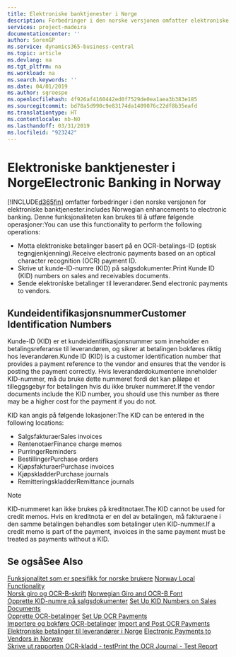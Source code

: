 ```yaml
---
title: Elektroniske banktjenester i Norge
description: Forbedringer i den norske versjonen omfatter elektroniske banktjenester.
services: project-madeira
documentationcenter: ''
author: SorenGP
ms.service: dynamics365-business-central
ms.topic: article
ms.devlang: na
ms.tgt_pltfrm: na
ms.workload: na
ms.search.keywords: ''
ms.date: 04/01/2019
ms.author: sgroespe
ms.openlocfilehash: 4f926af4160442ed0f7529de0ea1aea3b383e185
ms.sourcegitcommit: bd78a5d990c9e83174da1409076c22df8b35eafd
ms.translationtype: HT
ms.contentlocale: nb-NO
ms.lasthandoff: 03/31/2019
ms.locfileid: "923242"
---
```

# <a name="electronic-banking-in-norway"></a><span data-ttu-id="5ba9e-103">Elektroniske banktjenester i Norge</span><span class="sxs-lookup"><span data-stu-id="5ba9e-103">Electronic Banking in Norway</span></span>
[!INCLUDE[d365fin](../../includes/d365fin_md.md)] <span data-ttu-id="5ba9e-104">omfatter forbedringer i den norske versjonen for elektroniske banktjenester.</span><span class="sxs-lookup"><span data-stu-id="5ba9e-104">includes Norwegian enhancements to electronic banking.</span></span> <span data-ttu-id="5ba9e-105">Denne funksjonaliteten kan brukes til å utføre følgende operasjoner:</span><span class="sxs-lookup"><span data-stu-id="5ba9e-105">You can use this functionality to perform the following operations:</span></span>  

- <span data-ttu-id="5ba9e-106">Motta elektroniske betalinger basert på en OCR-betalings-ID (optisk tegngjenkjenning).</span><span class="sxs-lookup"><span data-stu-id="5ba9e-106">Receive electronic payments based on an optical character recognition (OCR) payment ID.</span></span>  
- <span data-ttu-id="5ba9e-107">Skrive ut kunde-ID-numre (KID) på salgsdokumenter.</span><span class="sxs-lookup"><span data-stu-id="5ba9e-107">Print Kunde ID (KID) numbers on sales and receivables documents.</span></span>  
- <span data-ttu-id="5ba9e-108">Sende elektroniske betalinger til leverandører.</span><span class="sxs-lookup"><span data-stu-id="5ba9e-108">Send electronic payments to vendors.</span></span>  

## <a name="customer-identification-numbers"></a><span data-ttu-id="5ba9e-109">Kundeidentifikasjonsnummer</span><span class="sxs-lookup"><span data-stu-id="5ba9e-109">Customer Identification Numbers</span></span>  
 <span data-ttu-id="5ba9e-110">Kunde-ID (KID) er et kundeidentifikasjonsnummer som inneholder en betalingsreferanse til leverandøren, og sikrer at betalingen bokføres riktig hos leverandøren.</span><span class="sxs-lookup"><span data-stu-id="5ba9e-110">Kunde ID (KID) is a customer identification number that provides a payment reference to the vendor and ensures that the vendor is posting the payment correctly.</span></span> <span data-ttu-id="5ba9e-111">Hvis leverandørdokumentene inneholder KID-nummer, må du bruke dette nummeret fordi det kan påløpe et tilleggsgebyr for betalingen hvis du ikke bruker nummeret.</span><span class="sxs-lookup"><span data-stu-id="5ba9e-111">If the vendor documents include the KID number, you should use this number as there may be a higher cost for the payment if you do not.</span></span>  

 <span data-ttu-id="5ba9e-112">KID kan angis på følgende lokasjoner:</span><span class="sxs-lookup"><span data-stu-id="5ba9e-112">The KID can be entered in the following locations:</span></span>  

- <span data-ttu-id="5ba9e-113">Salgsfakturaer</span><span class="sxs-lookup"><span data-stu-id="5ba9e-113">Sales invoices</span></span>  
- <span data-ttu-id="5ba9e-114">Rentenotaer</span><span class="sxs-lookup"><span data-stu-id="5ba9e-114">Finance charge memos</span></span>  
- <span data-ttu-id="5ba9e-115">Purringer</span><span class="sxs-lookup"><span data-stu-id="5ba9e-115">Reminders</span></span>  
- <span data-ttu-id="5ba9e-116">Bestillinger</span><span class="sxs-lookup"><span data-stu-id="5ba9e-116">Purchase orders</span></span>  
- <span data-ttu-id="5ba9e-117">Kjøpsfakturaer</span><span class="sxs-lookup"><span data-stu-id="5ba9e-117">Purchase invoices</span></span>  
- <span data-ttu-id="5ba9e-118">Kjøpskladder</span><span class="sxs-lookup"><span data-stu-id="5ba9e-118">Purchase journals</span></span>  
- <span data-ttu-id="5ba9e-119">Remitteringskladder</span><span class="sxs-lookup"><span data-stu-id="5ba9e-119">Remittance journals</span></span>  

> [!NOTE]  
>  <span data-ttu-id="5ba9e-120">KID-nummeret kan ikke brukes på kreditnotaer.</span><span class="sxs-lookup"><span data-stu-id="5ba9e-120">The KID cannot be used for credit memos.</span></span> <span data-ttu-id="5ba9e-121">Hvis en kreditnota er en del av betalingen, må fakturaene i den samme betalingen behandles som betalinger uten KID-nummer.</span><span class="sxs-lookup"><span data-stu-id="5ba9e-121">If a credit memo is part of the payment, invoices in the same payment must be treated as payments without a KID.</span></span>  

## <a name="see-also"></a><span data-ttu-id="5ba9e-122">Se også</span><span class="sxs-lookup"><span data-stu-id="5ba9e-122">See Also</span></span>  
 <span data-ttu-id="5ba9e-123">[Funksjonalitet som er spesifikk for norske brukere](norway-local-functionality.md) </span><span class="sxs-lookup"><span data-stu-id="5ba9e-123">[Norway Local Functionality](norway-local-functionality.md) </span></span>  
 <span data-ttu-id="5ba9e-124">[Norsk giro og OCR-B-skrift](norwegian-giro-and-ocr-b-font.md) </span><span class="sxs-lookup"><span data-stu-id="5ba9e-124">[Norwegian Giro and OCR-B Font](norwegian-giro-and-ocr-b-font.md) </span></span>  
 <span data-ttu-id="5ba9e-125">[Opprette KID-numre på salgsdokumenter](how-to-set-up-kid-numbers-on-sales-documents.md) </span><span class="sxs-lookup"><span data-stu-id="5ba9e-125">[Set Up KID Numbers on Sales Documents](how-to-set-up-kid-numbers-on-sales-documents.md) </span></span>  
 <span data-ttu-id="5ba9e-126">[Opprette OCR-betalinger](how-to-set-up-ocr-payments.md) </span><span class="sxs-lookup"><span data-stu-id="5ba9e-126">[Set Up OCR Payments](how-to-set-up-ocr-payments.md) </span></span>  
 <span data-ttu-id="5ba9e-127">[Importere og bokføre OCR-betalinger](how-to-import-and-post-ocr-payments.md) </span><span class="sxs-lookup"><span data-stu-id="5ba9e-127">[Import and Post OCR Payments](how-to-import-and-post-ocr-payments.md) </span></span>  
 <span data-ttu-id="5ba9e-128">[Elektroniske betalinger til leverandører i Norge](electronic-payments-to-vendors-in-norway.md) </span><span class="sxs-lookup"><span data-stu-id="5ba9e-128">[Electronic Payments to Vendors in Norway](electronic-payments-to-vendors-in-norway.md) </span></span>  
 [<span data-ttu-id="5ba9e-129">Skrive ut rapporten OCR-kladd - test</span><span class="sxs-lookup"><span data-stu-id="5ba9e-129">Print the OCR Journal - Test Report</span></span>](how-to-print-the-ocr-journal-test-report.md)
